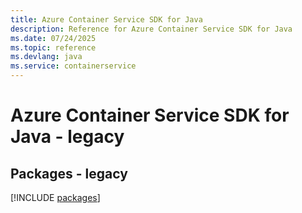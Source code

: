 ```yaml
---
title: Azure Container Service SDK for Java
description: Reference for Azure Container Service SDK for Java
ms.date: 07/24/2025
ms.topic: reference
ms.devlang: java
ms.service: containerservice
---
```

# Azure Container Service SDK for Java - legacy
## Packages - legacy
[!INCLUDE [packages](container-service-index.md)]
